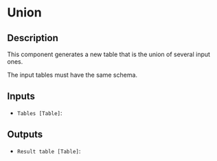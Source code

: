 
# Union 
## Description

 This component generates a new table that is the union of several input ones.

 The input tables must have the same schema.
 
## Inputs
* `Tables [Table]`: 

## Outputs
* `Result table [Table]`: 
